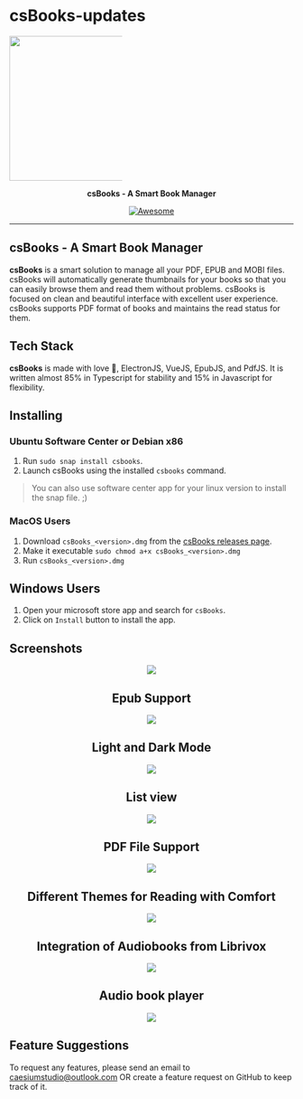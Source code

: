 # csBooks-updates
<p align="center" style="width: 200px;">
<img src="https://raw.githubusercontent.com/caesiumstudio/csBooks-updates/master/assets/icons/512x512.png" width="256">
</p>
<p align="center">
  <b>csBooks - A Smart Book Manager</b>
</p>

<p align="center">
    <a href="https://github.com/sindresorhus/awesome-electron"><img alt="Awesome" src="https://cdn.rawgit.com/sindresorhus/awesome/d7305f38d29fed78fa85652e3a63e154dd8e8829/media/badge.svg"></a>

</p>

----

## csBooks - A Smart Book Manager

**csBooks** is a smart solution to manage all your PDF, EPUB and MOBI files. csBooks will automatically generate thumbnails for your books so that you can easily browse them and read them without problems. csBooks is focused on clean and beautiful interface with excellent user experience. csBooks supports PDF format of books and maintains the read status for them.

## Tech Stack
**csBooks** is made with love :sparkling_heart:, ElectronJS, VueJS, EpubJS, and PdfJS. It is written almost 85% in Typescript for stability and 15% in Javascript for flexibility. 

## Installing

### Ubuntu Software Center or Debian x86

1. Run `sudo snap install csbooks`.
2. Launch csBooks using the installed `csbooks` command.

> You can also use software center app for your linux version to install the snap file. ;)

### MacOS Users

1. Download `csBooks_<version>.dmg` from the [csBooks releases page](https://github.com/caesiumstudio/csBooks-updates/releases).
2. Make it executable `sudo chmod a+x csBooks_<version>.dmg`
3. Run `csBooks_<version>.dmg`

## Windows Users

1. Open your microsoft store app and search for `csBooks`.
2. Click on `Install` button to install the app.

## Screenshots
<div align="center">
<img src="https://raw.githubusercontent.com/caesiumstudio/csBooks-updates/master/assets/screenshots/hero.png">
<h2>Epub Support</h2>
<img src="https://raw.githubusercontent.com/caesiumstudio/csBooks-updates/master/assets/screenshots/epub-viewer.png">
<h2>Light and Dark Mode</h2>
<img src="https://raw.githubusercontent.com/caesiumstudio/csBooks-updates/master/assets/screenshots/dark-mode.png">
<h2>List view</h2>
<img src="https://raw.githubusercontent.com/caesiumstudio/csBooks-updates/master/assets/screenshots/list-view.png">
<h2>PDF File Support</h2>
<img src="https://raw.githubusercontent.com/caesiumstudio/csBooks-updates/master/assets/screenshots/pdf-viewer.png">
<h2>Different Themes for Reading with Comfort</h2>
<img src="https://raw.githubusercontent.com/caesiumstudio/csBooks-updates/master/assets/screenshots/themes.png">
<h2>Integration of Audiobooks from Librivox</h2>
<img src="https://raw.githubusercontent.com/caesiumstudio/csBooks-updates/master/assets/screenshots/audio-books.png">
<h2>Audio book player</h2>
<img src="https://raw.githubusercontent.com/caesiumstudio/csBooks-updates/master/assets/screenshots/audio-book-player.png">
</div>

## Feature Suggestions
To request any features, please send an email to caesiumstudio@outlook.com OR create a feature request on GitHub to keep track of it.
